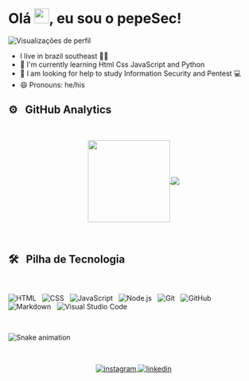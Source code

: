 <h1 align = "left"> Olá <img src = "https://raw.githubusercontent.com/kaueMarques/kaueMarques/master/hi.gif" width = "30px">, eu sou o pepeSec! </h1>
<p align = "left"> <img src = "https://komarev.com/ghpvc/?username=pepeSec&color=blueviolet" alt = "Visualizações de perfil" /> </p>


-  I live in brazil southeast 🌅😎
- 🌱 I'm currently learning Html Css JavaScript and Python
- 🤔 I am looking for help to study Information Security and Pentest :computer:
- 😄 Pronouns: he/his

## ⚙️ &nbsp; GitHub Analytics
<br>
<p align="center">
  <a href="https://github.com/anuraghazra/github-readme-stats">
    <img
      align="center"
      height="165"
      src="https://github-readme-stats.vercel.app/api?username=pepeSec&show_icons=true&theme=nightowl&include_all_commits=true&count_private=true"
    />
  </a>
  <a href="https://github.com/anuraghazra/github-readme-stats">
    <img
      align="center"
      src="https://github-readme-stats.vercel.app/api/top-langs/?username=pepeSec&layout=compact&langs_count=7&theme=nightowl"
    />
  </a>
</p>
<br>

##  🛠 &nbsp; Pilha de Tecnologia
<br>

![ HTML ](https://img.shields.io/badge/-HTML-05122A?style=flat&logo=HTML5) &nbsp;
![ CSS ](https://img.shields.io/badge/-CSS-05122A?style=flat&logo=CSS3&logoColor=1572B6) &nbsp;
![ JavaScript ](https://img.shields.io/badge/-JavaScript-05122A?style=flat&logo=javascript) &nbsp;
![ Node.js ](https://img.shields.io/badge/-Node.js-05122A?style=flat&logo=node.js) &nbsp;
![ Git ](https://img.shields.io/badge/-Git-05122A?style=flat&logo=git) &nbsp;
![ GitHub ](https://img.shields.io/badge/-GitHub-05122A?style=flat&logo=github) &nbsp;
![ Markdown ](https://img.shields.io/badge/-Markdown-05122A?style=flat&logo=markdown) &nbsp;
![ Visual Studio Code ](https://img.shields.io/badge/-Visual%20Studio%20Code-05122A?style=flat&logo=visual-studio-code&logoColor=007ACC) &nbsp;

<br>

![Snake animation](https://github.com/pepeSec/pepeSec/blob/output/github-contribution-grid-snake.svg)

<br>
<p align = "center">
  <a href="https://www.instagram.com/pepesec.pentester/" target="_blank">
    <img align = "center" src = "https://img.shields.io/badge/-pepeSec-05122A?style=flat&logo=instagram" alt = "instagram" />
  </a>
  <a href="https://www.linkedin.com/in/henrique-marques-feliciano-b49170261/" target="_blank">
    <img align = "center" src = "https://img.shields.io/badge/-pepeSec-05122A?style=flat&logo=linkedin" alt = "linkedin" />
  </a>
</p>
